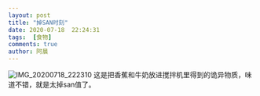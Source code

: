 ```yaml
---
layout: post
title: "掉SAN时刻"
date: 2020-07-18  22:24:31
tags:  [食物]
comments: true
author: 阿晨
---
```

![IMG_20200718_222310](https://tva1.sinaimg.cn/wap360/005SoGeUly1ggvhqruzagj32o03k0qv7.jpg)
这是把香蕉和牛奶放进搅拌机里得到的诡异物质，味道不错，就是太掉san值了。